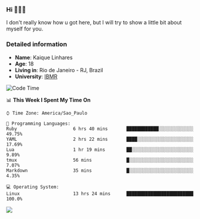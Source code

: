 ### Hi 🙋🏽‍♂️

I don't really know how u got here, but I will try to show a little bit about myself for you.

### Detailed information

* **Name**: Kaique Linhares
* **Age**: 18
* **Living in**: Rio  de Janeiro - RJ, Brazil
* **University**: [IBMR](https://www.ibmr.br/)

<!--START_SECTION:waka-->
![Code Time](http://img.shields.io/badge/Code%20Time-235%20hrs%2021%20mins-blue)

📊 **This Week I Spent My Time On** 

```text
⌚︎ Time Zone: America/Sao_Paulo

💬 Programming Languages: 
Ruby                     6 hrs 40 mins       ████████████░░░░░░░░░░░░░   49.75% 
YAML                     2 hrs 22 mins       ████░░░░░░░░░░░░░░░░░░░░░   17.69% 
Lua                      1 hr 19 mins        ██░░░░░░░░░░░░░░░░░░░░░░░   9.89% 
tmux                     56 mins             █░░░░░░░░░░░░░░░░░░░░░░░░   7.07% 
Markdown                 35 mins             █░░░░░░░░░░░░░░░░░░░░░░░░   4.35%

💻 Operating System: 
Linux                    13 hrs 24 mins      █████████████████████████   100.0%

```


<!--END_SECTION:waka-->

<a href="https://www.linkedin.com/in/kaique-linhares-25a840208/"  target="_blank"><img src="https://img.shields.io/badge/-LinkedIn-%230077B5?style=for-the-badge&logo=linkedin&logoColor=white" target="_blank"></a>

